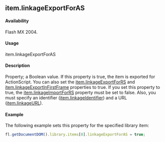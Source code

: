 ## item.linkageExportForAS

#### Availability

Flash MX 2004.

#### Usage

item.linkageExportForAS

#### Description

Property; a Boolean value. If this property is true, the item is exported for ActionScript. You can also set the
[item.linkageExportForRS](../Item_object/item8.md) and [item.linkageExportInFirstFrame](../Item_object/item9.md) properties to true.
If you set this property to true, the [item.linkageImportForRS](../Item_object/item11.md) property must be set to false. Also, you must specify an identifier ([item.linkageIdentifier](../Item_object/item10.md)) and a URL ([item.linkageURL](../Item_object/item12.md)).

#### Example

The following example sets this property for the specified library item:

```javascript
fl.getDocumentDOM().library.items[0].linkageExportForAS = true;
```
<span id="item.linkageExportForRS" class="anchor"></span>
